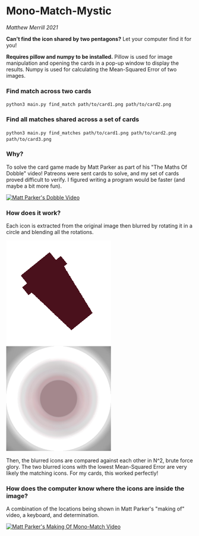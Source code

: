 # Mono-Match-Mystic

*Matthew Merrill 2021*

**Can't find the icon shared by two pentagons?**
Let your computer find it for you!

**Requires pillow and numpy to be installed.** Pillow is used for image manipulation and opening the cards in a pop-up
window to display the results. Numpy is used for calculating the Mean-Squared Error of two images.

### Find match across two cards

`python3 main.py find_match path/to/card1.png path/to/card2.png`

### Find all matches shared across a set of cards

`python3 main.py find_matches path/to/card1.png path/to/card2.png path/to/card3.png`

### Why?

To solve the card game made by Matt Parker as part of his "The Maths Of Dobble" video! Patreons were sent cards to solve, and my set of
cards proved difficult to verify. I figured writing a program would be faster (and maybe a bit more fun).

[![Matt Parker's Dobble Video](https://img.youtube.com/vi/VTDKqW_GLkw/0.jpg)](https://www.youtube.com/watch?v=VTDKqW_GLkw)

### How does it work?

Each icon is extracted from the original image then blurred by rotating it in a circle and blending all the rotations.

![](./doc/icon.png)
![](./doc/icon_blurred.png)

Then, the blurred icons are compared against each other in N^2, brute force glory.
The two blurred icons with the lowest Mean-Squared Error are very likely the matching icons.
For my cards, this worked perfectly!

### How does the computer know where the icons are inside the image?

A combination of the locations being shown in Matt Parker's "making of" video, a keyboard, and determination.

[![Matt Parker's Making Of Mono-Match Video](https://img.youtube.com/vi/_l6h8v6R7yo/0.jpg)](https://www.youtube.com/watch?v=_l6h8v6R7yo)
